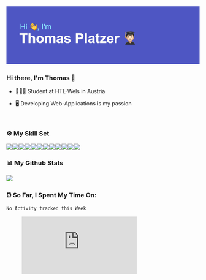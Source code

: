 <img src="./index.png" />

### Hi there, I'm Thomas 👋  
  
- 👨🏻‍🎓 Student at HTL-Wels in Austria  


- 🖥️ Developing Web-Applications is my passion 

<br/>  

### ⚙️ My Skill Set
<div style="display: flex;">
  <img src="https://img.shields.io/badge/-Next.js-000000?logo=next.js&logoColor=white&style=for-the-badge"/>
  <img src="https://img.shields.io/badge/-Angular-DD0031?logo=angular&logoColor=white&style=for-the-badge"/>
  <img src="https://img.shields.io/badge/-JavaScript-F7DF1E?logo=javascript&logoColor=white&style=for-the-badge"/>
  <img src="https://img.shields.io/badge/-TypeScript-3178C6?logo=typescript&logoColor=white&style=for-the-badge"/>
  <img src="https://img.shields.io/badge/-CSS3-1572B6?logo=css3&logoColor=white&style=for-the-badge"/>
  <img src="https://img.shields.io/badge/-HTML5-E34F26?logo=html5&logoColor=white&style=for-the-badge"/>
  <img src="https://img.shields.io/badge/-Spring Boot-6DB33F?logo=spring boot&logoColor=white&style=for-the-badge"/>
  <img src="https://img.shields.io/badge/-Node.js-339933?logo=node.js&logoColor=white&style=for-the-badge"/>
  <img src="https://img.shields.io/badge/-Python-3776AB?logo=python&logoColor=white&style=for-the-badge"/>
  <img src="https://img.shields.io/badge/-Java-007396?logo=java&logoColor=white&style=for-the-badge"/>
  <img src="https://img.shields.io/badge/-MySQL-4479A1?logo=mysql&logoColor=white&style=for-the-badge"/>
  <img src="https://img.shields.io/badge/-Cisco Packet Tracer-1BA0D7?logo=cisco&logoColor=white&style=for-the-badge"/>
</div>

### 📊 My Github Stats

<img height="180em" src="https://github-readme-stats.vercel.app/api?username=PlatzerT&show_icons=true&hide_border=true&&count_private=true&include_all_commits=true" />

### ⏰ So Far, I Spent My Time On:

<!--START_SECTION:waka-->
```text
No Activity tracked this Week
```
<!--END_SECTION:waka-->

<figure>
  <embed src="https://wakatime.com/share/@82c2c943-5fa5-42c0-8860-5b7a3bbae42e/495bd2fc-90b7-4be1-9f0c-ade6d484d33f.svg">
  </embed>
</figure>

